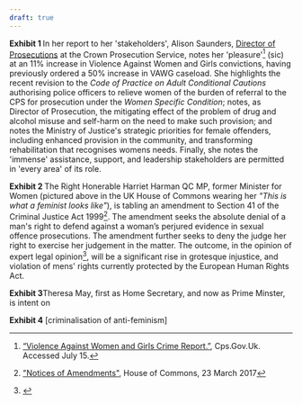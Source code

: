 ```yaml
---
draft: true
---
```

<strong>Exhibit 1 </strong>In her report to her 'stakeholders', Alison Saunders, [Director of Prosecutions](https://www.cps.gov.uk/about/dpp.html) at the Crown Prosecution Service, notes her 'pleasure'[^1] (sic) at an 11% increase in Violence Against Women and Girls convictions, having previously ordered a 50% increase in VAWG caseload. She highlights the recent revision to the <em>Code of Practice on Adult Conditional Cautions</em> authorising police officers to relieve women of the burden of referral to the CPS for prosecution under the <em>Women Specific Condition</em>; notes, as Director of Prosecution, the mitigating effect of the problem of drug and alcohol misuse and self-harm on the need to make such provision; and notes the Ministry of Justice's strategic priorities for female offenders, including enhanced provision in the community, and transforming rehabilitation that recognises womens needs. Finally, she notes the 'immense' assistance, support, and leadership stakeholders are permitted in 'every area' of its role.

<strong>Exhibit 2 </strong> The Right Honerable Harriet Harman QC MP, former Minister for Women (pictured above in the UK House of Commons wearing her <i>"This is what a feminist looks like"</i>), is tabling an amendment to Section 41 of the Criminal Justice Act 1999[^amendment]. The amendment seeks the absolute denial of a man's right to defend against a woman’s perjured evidence in sexual offence prosecutions. The amendment further seeks to deny the judge her right to exercise her judgement in the matter. The outcome, in the opinion of expert legal opinion[^2], will be a significant rise in grotesque injustice, and violation of mens' rights currently protected by the European Human Rights Act.

<strong>Exhibit 3</strong>Theresa May, first as Home Secretary, and now as Prime Minster, is intent on

<strong>Exhibit 4</strong> [criminalisation of anti-feminism]




[^1]: [“Violence Against Women and Girls Crime Report.”](https://www.cps.gov.uk/Publications/docs/cps_vawg_report_2014.pdf.), Cps.Gov.Uk. Accessed July 15.

[^amendment]: ["Notices of Amendments"](https://www.publications.parliament.uk/pa/bills/cbill/2016-2017/0145/amend/prisons_rm_pbc_0323.1-2.html), House of Commons, 23 March 2017
[^2]: []()
